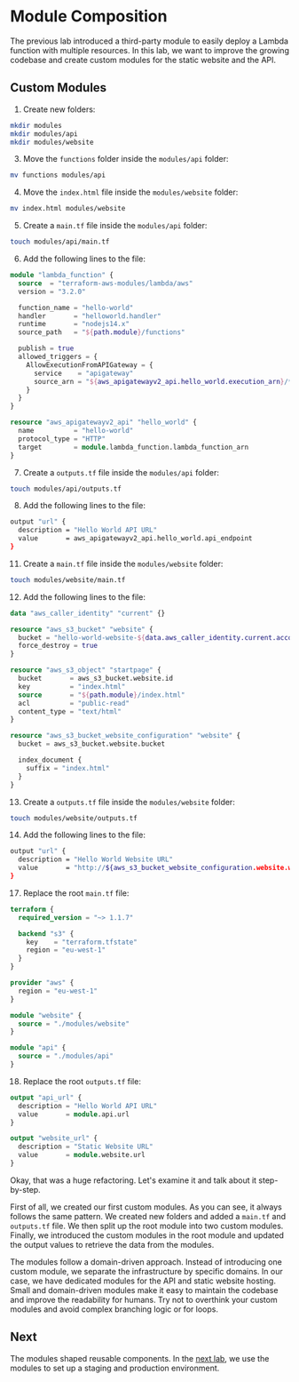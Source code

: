 # Module Composition

The previous lab introduced a third-party module to easily deploy a Lambda function with multiple resources. In this lab, we want to improve the growing codebase and create custom modules for the static website and the API.

## Custom Modules

1. Create new folders:
  ```sh
  mkdir modules
  mkdir modules/api
  mkdir modules/website
  ```
3. Move the `functions` folder inside the `modules/api` folder:
  ```sh
  mv functions modules/api
  ```
4. Move the `index.html` file inside the `modules/website` folder:
  ```sh
  mv index.html modules/website
  ```
5. Create a `main.tf` file inside the `modules/api` folder:
  ```sh
  touch modules/api/main.tf
  ```
6. Add the following lines to the file:
  ```tf
  module "lambda_function" {
    source  = "terraform-aws-modules/lambda/aws"
    version = "3.2.0"

    function_name = "hello-world"
    handler       = "helloworld.handler"
    runtime       = "nodejs14.x"
    source_path   = "${path.module}/functions"

    publish = true
    allowed_triggers = {
      AllowExecutionFromAPIGateway = {
        service    = "apigateway"
        source_arn = "${aws_apigatewayv2_api.hello_world.execution_arn}/*/*"
      }
    }
  }

  resource "aws_apigatewayv2_api" "hello_world" {
    name          = "hello-world"
    protocol_type = "HTTP"
    target        = module.lambda_function.lambda_function_arn
  }
  ```
7. Create a `outputs.tf` file inside the `modules/api` folder:
  ```sh
  touch modules/api/outputs.tf
  ```
8. Add the following lines to the file:
  ```sh
  output "url" {
    description = "Hello World API URL"
    value       = aws_apigatewayv2_api.hello_world.api_endpoint
  }
  ```
11. Create a `main.tf` file inside the `modules/website` folder:
  ```sh
  touch modules/website/main.tf
  ```
12. Add the following lines to the file:
  ```tf
  data "aws_caller_identity" "current" {}

  resource "aws_s3_bucket" "website" {
    bucket = "hello-world-website-${data.aws_caller_identity.current.account_id}"
    force_destroy = true
  }

  resource "aws_s3_object" "startpage" {
    bucket       = aws_s3_bucket.website.id
    key          = "index.html"
    source       = "${path.module}/index.html"
    acl          = "public-read"
    content_type = "text/html"
  }

  resource "aws_s3_bucket_website_configuration" "website" {
    bucket = aws_s3_bucket.website.bucket

    index_document {
      suffix = "index.html"
    }
  }
  ```
13. Create a `outputs.tf` file inside the `modules/website` folder:
  ```sh
  touch modules/website/outputs.tf
  ```
14. Add the following lines to the file:
  ```sh
  output "url" {
    description = "Hello World Website URL"
    value       = "http://${aws_s3_bucket_website_configuration.website.website_endpoint}"
  }
  ```
17. Replace the root `main.tf` file:
  ```tf
  terraform {
    required_version = "~> 1.1.7"

    backend "s3" {
      key    = "terraform.tfstate"
      region = "eu-west-1"
    }
  }

  provider "aws" {
    region = "eu-west-1"
  }

  module "website" {
    source = "./modules/website"
  }

  module "api" {
    source = "./modules/api"
  }
  ```
18. Replace the root `outputs.tf` file:
  ```tf
  output "api_url" {
    description = "Hello World API URL"
    value       = module.api.url
  }

  output "website_url" {
    description = "Static Website URL"
    value       = module.website.url
  }
  ```

Okay, that was a huge refactoring. Let's examine it and talk about it step-by-step. 

First of all, we created our first custom modules. As you can see, it always follows the same pattern. We created new folders and added a `main.tf` and `outputs.tf` file. We then split up the root module into two custom modules. Finally, we introduced the custom modules in the root module and updated the output values to retrieve the data from the modules.

The modules follow a domain-driven approach. Instead of introducing one custom module, we separate the infrastructure by specific domains. In our case, we have dedicated modules for the API and static website hosting. Small and domain-driven modules make it easy to maintain the codebase and improve the readability for humans. Try not to overthink your custom modules and avoid complex branching logic or for loops.

## Next

The modules shaped reusable components. In the [next lab](../4-multi-environment/), we use the modules to set up a staging and production environment. 
